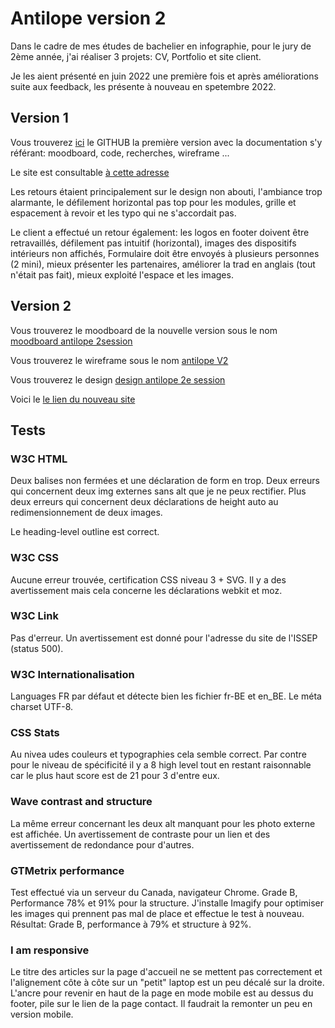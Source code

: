 # Antilope version 2

Dans le cadre de mes études de bachelier en infographie, pour le jury de 2ème année, j'ai réaliser 3 projets: CV, Portfolio et site client.

Je les aient présenté en juin 2022 une première fois et après améliorations suite aux feedback, les présente à nouveau en spetembre 2022.

## Version 1

Vous trouverez [ici](https://github.com/AlineDB/projet_Antilope) le GITHUB la première version avec la documentation s'y référant: moodboard, code, recherches, wireframe ...

Le site est consultable [à cette adresse](https://antilope.aline-db.be/fr/)

Les retours étaient principalement sur le design non abouti, l'ambiance trop alarmante, le défilement horizontal pas top pour les modules,
grille et espacement à revoir et les typo qui ne s'accordait pas.

Le client a effectué un retour également: les logos en footer doivent être retravaillés, défilement pas intuitif (horizontal), images des dispositifs
intérieurs non affichés, Formulaire doit être envoyés à plusieurs personnes (2 mini), mieux présenter les partenaires, améliorer la trad en anglais (tout n'était pas fait),
mieux exploité l'espace et les images.

## Version 2

Vous trouverez le moodboard de la nouvelle version sous le nom [moodboard antilope 2session](https://github.com/AlineDB/antilope-V2/tree/main/Doc)

Vous trouverez le wireframe sous le nom [antilope V2](https://github.com/AlineDB/antilope-V2/tree/main/Doc)

Vous trouverez le design [design antilope 2e session](https://github.com/AlineDB/antilope-V2/tree/main/Doc)

Voici le [le lien du nouveau site](https://breathe-antilope.aline-db.be)

## Tests

### W3C HTML 
Deux balises non fermées et une déclaration de form en trop. Deux erreurs qui concernent deux img externes sans alt que je ne peux rectifier. 
Plus deux erreurs qui concernent deux déclarations de height auto au redimensionnement de deux images.

Le heading-level outline est correct.

### W3C CSS

Aucune erreur trouvée, certification CSS niveau 3 + SVG. Il y a des avertissement mais cela concerne les déclarations webkit et moz.

### W3C Link

Pas d'erreur. Un avertissement est donné pour l'adresse du site de l'ISSEP (status 500).

### W3C Internationalisation

Languages FR par défaut et détecte bien les fichier fr-BE et en_BE. Le méta charset UTF-8.

### CSS Stats

Au nivea udes couleurs et typographies cela semble correct. Par contre pour le niveau de spécificité il y a 8 high level tout en restant raisonnable car le plus haut
score est de 21 pour 3 d'entre eux.

### Wave contrast and structure

La même erreur concernant les deux alt manquant pour les photo externe est affichée. Un avertissement de contraste pour un lien et des avertissement de redondance pour d'autres.


### GTMetrix performance

Test effectué via un serveur du Canada, navigateur Chrome.
Grade B, Performance 78% et 91% pour la structure. J'installe Imagify pour optimiser les images qui prennent pas mal de place et effectue le test à nouveau.
Résultat: Grade B, performance à 79% et structure à 92%.

### I am responsive

Le titre des articles sur la page d'accueil ne se mettent pas correctement et l'alignement côte à côte sur un "petit" laptop est un peu décalé sur la droite.
L'ancre pour revenir en haut de la page en mode mobile est au dessus du footer, pile sur le lien de la page contact. Il faudrait la remonter un peu en version mobile.